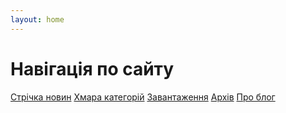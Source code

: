 ```yaml
---
layout: home
---
```


<h1 class="center">Навігація по сайту</h1>
<section class="navigation">		
	<a href="/feed"><i class="fa fa-newspaper-o"></i>Стрічка новин</a>
	<a href="/cat"><i class="fa fa-cloud"></i>Хмара категорій</a>
	<a href="/downloads"><i class="fa fa-download"></i>Завантаження</a>
	<a href="/archive"><i class="fa fa-file-archive-o"></i>Архів</a>
	<a href="/about"><i class="fa fa-info"></i>Про блог</a>
</section>